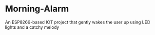 # Morning-Alarm
An ESP8266-based IOT project that gently wakes the user up using LED lights and a catchy melody
